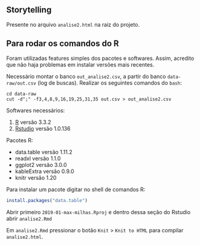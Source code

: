 ## Storytelling

Presente no arquivo `analise2.html` na raiz do projeto.

## Para rodar os comandos do R

Foram utilizadas features simples dos pacotes e softwares. Assim, acredito que não haja problemas em instalar versões mais recentes.

Necessário montar o banco `out_analise2.csv`, a partir do banco `data-raw/out.csv` (log de buscas). Realizar os seguintes comandos do `bash`:

```console
cd data-raw
cut -d";" -f3,4,8,9,16,19,25,31,35 out.csv > out_analise2.csv
```

Softwares necessários:
1. [R](https://www.r-project.org/) versão 3.3.2
2. [Rstudio](https://www.rstudio.com/) versão 1.0.136

Pacotes R:

- data.table versão 1.11.2
- readxl versão 1.1.0
- ggplot2 versão 3.0.0
- kableExtra versão 0.9.0
- knitr versão 1.20

Para instalar um pacote digitar no shell de comandos R:

```R
install.packages("data.table")
```

Abrir primeiro `2019-01-max-milhas.Rproj` e dentro dessa seção do Rstudio abrir `analise2.Rmd`

Em `analise2.Rmd` pressionar o botão `Knit` > `Knit to HTML` para compilar `analise2.html`.

